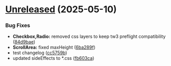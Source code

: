 # [Unreleased](https://github.com/formaat-design/reshaped/compare/v3.5.1...cc5759b59cb29337babac6c532ccc1159aa16783) (2025-05-10)


### Bug Fixes

* **Checkbox,Radio:** removed css layers to keep tw3 preflight compatibility ([84d9bae](https://github.com/formaat-design/reshaped/commit/84d9bae98f88ad60950b4d5ab25e405448bf6622))
* **ScrollArea:** fixed maxHeight ([6ba289f](https://github.com/formaat-design/reshaped/commit/6ba289f55bb62ac98ff8145264bc94c1dc975fa6))
* test changelog ([cc5759b](https://github.com/formaat-design/reshaped/commit/cc5759b59cb29337babac6c532ccc1159aa16783))
* updated sideEffects to *.css ([fb603ca](https://github.com/formaat-design/reshaped/commit/fb603cacb8057cb582f2d1f6b4d07ac0e79b19d8))



